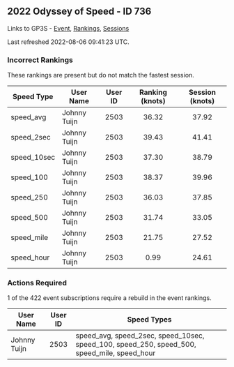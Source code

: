 ## 2022 Odyssey of Speed - ID 736

Links to GP3S - [Event](https://www.gps-speedsurfing.com/default.aspx?mnu=event&val=736), [Rankings](https://www.gps-speedsurfing.com/default.aspx?mnu=eventranking&val=736), [Sessions](https://www.gps-speedsurfing.com/default.aspx?mnu=eventsessions&val=736)

Last refreshed 2022-08-06 09:41:23 UTC.

### Incorrect Rankings

These rankings are present but do not match the fastest session.

| Speed Type | User Name | User ID | Ranking (knots) | Session (knots) |
| ---------- | --------- | :-----: | :-------------: | :-------------: |
| speed_avg | Johnny Tuijn | 2503 | 36.32 | 37.92 |
| speed_2sec | Johnny Tuijn | 2503 | 39.43 | 41.41 |
| speed_10sec | Johnny Tuijn | 2503 | 37.30 | 38.79 |
| speed_100 | Johnny Tuijn | 2503 | 38.37 | 39.96 |
| speed_250 | Johnny Tuijn | 2503 | 36.03 | 37.85 |
| speed_500 | Johnny Tuijn | 2503 | 31.74 | 33.05 |
| speed_mile | Johnny Tuijn | 2503 | 21.75 | 27.52 |
| speed_hour | Johnny Tuijn | 2503 | 0.99 | 24.61 |

### Actions Required

1 of the 422 event subscriptions require a rebuild in the event rankings.

| User Name | User ID | Speed Types |
| --------- | :-----: | ----------- |
| Johnny Tuijn | 2503 | speed_avg, speed_2sec, speed_10sec, speed_100, speed_250, speed_500, speed_mile, speed_hour |
